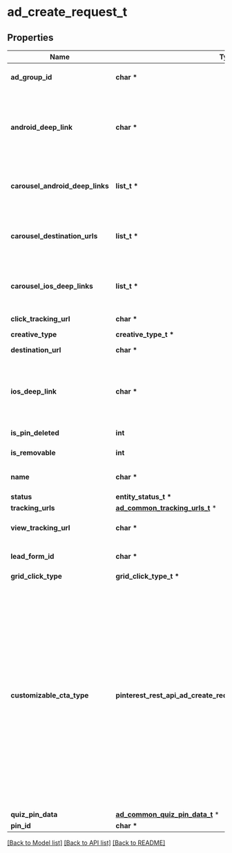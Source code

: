 # ad_create_request_t

## Properties
Name | Type | Description | Notes
------------ | ------------- | ------------- | -------------
**ad_group_id** | **char \*** | ID of the ad group that contains the ad. | 
**android_deep_link** | **char \*** | Deep link URL for Android devices. Not currently available. Using this field will generate an error. | [optional] 
**carousel_android_deep_links** | **list_t \*** | Comma-separated deep links for the carousel pin on Android. | [optional] 
**carousel_destination_urls** | **list_t \*** | Comma-separated destination URLs for the carousel pin to promote. | [optional] 
**carousel_ios_deep_links** | **list_t \*** | Comma-separated deep links for the carousel pin on iOS. | [optional] 
**click_tracking_url** | **char \*** | Tracking url for the ad clicks. | [optional] 
**creative_type** | **creative_type_t \*** |  | 
**destination_url** | **char \*** | Destination URL. | [optional] 
**ios_deep_link** | **char \*** | Deep link URL for iOS devices. Not currently available. Using this field will generate an error. | [optional] 
**is_pin_deleted** | **int** | Is original pin deleted? | [optional] 
**is_removable** | **int** | Is pin repinnable? | [optional] 
**name** | **char \*** | Name of the ad - 255 chars max. | [optional] 
**status** | **entity_status_t \*** |  | [optional] 
**tracking_urls** | [**ad_common_tracking_urls_t**](ad_common_tracking_urls.md) \* |  | [optional] 
**view_tracking_url** | **char \*** | Tracking URL for ad impressions. | [optional] 
**lead_form_id** | **char \*** | Lead form ID for lead ad generation. | [optional] 
**grid_click_type** | **grid_click_type_t \*** |  | [optional] 
**customizable_cta_type** | **pinterest_rest_api_ad_create_request_CUSTOMIZABLECTATYPE_e** | Select a call to action (CTA) to display below your ad. Available only for ads with direct links enabled. CTA options for consideration and conversion campaigns are LEARN_MORE, SHOP_NOW, BOOK_NOW, SIGN_UP, VISIT_WEBSITE, BUY_NOW, GET_OFFER, ORDER_NOW, ADD_TO_CART (for conversion campaigns with add to cart conversion events only) | [optional] 
**quiz_pin_data** | [**ad_common_quiz_pin_data_t**](ad_common_quiz_pin_data.md) \* |  | [optional] 
**pin_id** | **char \*** | Pin ID. | 

[[Back to Model list]](../README.md#documentation-for-models) [[Back to API list]](../README.md#documentation-for-api-endpoints) [[Back to README]](../README.md)


